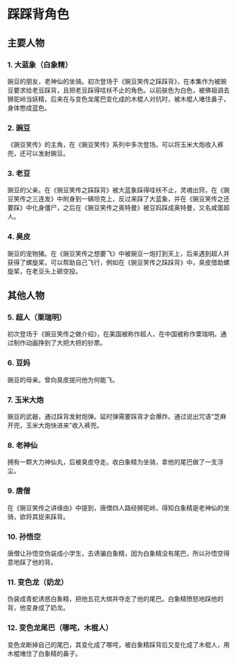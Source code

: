 # 踩踩背角色

## 主要人物
### 1. **大蓝象（白象精）**
豌豆的朋友，老神仙的坐骑。初次登场于《豌豆笑传之踩踩背》，在本集作为被豌豆要求给老豆踩背，且把老豆踩得哇袄不止的角色。以前肤色为白色，被佛祖调去狮驼岭当妖精，后来在与变色龙尾巴变化成的木棍人对抗时，被木棍人堵住鼻子，身体憋成蓝色。
### 2. **豌豆**
《豌豆笑传》的主角，在《豌豆笑传》系列中多次登场。可以将玉米大炮收入裤兜，还可以发射豌豆。
### 3. **老豆**
豌豆的父亲。在《豌豆笑传之踩踩背》被大蓝象踩得哇袄不止，灵魂出窍，在《豌豆笑传之三连发》中附身到一辆坦克上，反过来踩了大蓝象，并在《豌豆笑传之还要踩》中化身僵尸，之后在《豌豆笑传之奥特曼》被豆妈踩成奥特曼，又名咸蛋超人。
### 4. **臭皮**
豌豆的宠物猪。在《豌豆笑传之想要飞》中被豌豆一炮打到天上，后来遇到超人并获得了螺旋桨，可以帮助自己飞行，例如在《豌豆笑传之踩踩背》中，臭皮借助螺旋桨，在老豆头上砸空投。

## 其他人物
### 5. **超人（栗瑞明）**
初次登场于《豌豆笑传之做介绍》，在美国被称作超人，在中国被称作栗瑞明。通过制作动画挣到了大把大把的钞票。
### 6. **豆妈**
豌豆的母亲。曾向臭皮提问他为何能飞。
### 7. **玉米大炮**
豌豆的武器，通过踩背发射炮弹。延时弹需要踩背才会爆炸。通过说出咒语“芝麻开兜，玉米大炮快进来”收入裤兜。
### 8. **老神仙**
拥有一颗大力神仙丸，后被臭皮夺走。收白象精为坐骑，拿他的尾巴做了一支浮尘。
### 9. **唐僧**
在《豌豆笑传之讲缘由》中提到，唐僧四人路经狮驼岭，得知白象精是老神仙的坐骑，欲将其捉来踩背。
### 10. **孙悟空**
唐僧让孙悟空伪装成小学生，去诱骗白象精，因为白象精没有尾巴，所以孙悟空得意地踩了他的背。
### 11. **变色龙（奶龙）**
伪装成青蛇诱惑白象精，把他五花大绑并夺走了他的尾巴。白象精愤怒地踩他的背，他变身成了奶龙。
### 12. **变色龙尾巴（哪咤，木棍人）**
变色龙断掉自己的尾巴，其变化成了哪咤，被白象精踩背后又变化成了木棍人，用木棍堵住了白象精的鼻子。